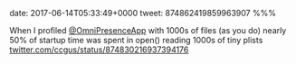 date: 2017-06-14T05:33:49+0000
tweet: 874862419859963907
%%%

When I profiled [@OmniPresenceApp](https://twitter.com/OmniPresenceApp) with 1000s of files (as you do) nearly 50% of startup time was spent in open() reading 1000s of tiny plists [twitter.com/ccgus/status/874830216937394176](https://twitter.com/ccgus/status/874830216937394176)
